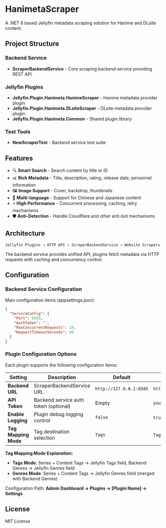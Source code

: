 # HanimetaScraper

A .NET 8 based Jellyfin metadata scraping solution for Hanime and DLsite content.

## Project Structure

### Backend Service
- **ScraperBackendService** - Core scraping backend service providing REST API

### Jellyfin Plugins
- **Jellyfin.Plugin.Hanimeta.HanimeScraper** - Hanime metadata provider plugin
- **Jellyfin.Plugin.Hanimeta.DLsiteScraper** - DLsite metadata provider plugin
- **Jellyfin.Plugin.Hanimeta.Common** - Shared plugin library

### Test Tools
- **NewScraperTest** - Backend service test suite

## Features

- 🔍 **Smart Search** - Search content by title or ID
- 📊 **Rich Metadata** - Title, description, rating, release date, personnel information
- 🖼️ **Image Support** - Cover, backdrop, thumbnails
- 🎌 **Multi-language** - Support for Chinese and Japanese content
- ⚡ **High Performance** - Concurrent processing, caching, retry mechanisms
- 🛡️ **Anti-Detection** - Handle Cloudflare and other anti-bot mechanisms

## Architecture

```
Jellyfin Plugins → HTTP API → ScraperBackendService → Website Scrapers
```

The backend service provides unified API, plugins fetch metadata via HTTP requests with caching and concurrency control.

## Configuration

### Backend Service Configuration

Main configuration items (appsettings.json):
```json
{
  "ServiceConfig": {
    "Port": 8585,
    "AuthToken": "",
    "MaxConcurrentRequests": 10,
    "RequestTimeoutSeconds": 60
  }
}
```

### Plugin Configuration Options

Each plugin supports the following configuration items:

| Setting | Description | Default | Example |
|---------|-------------|---------|---------|
| **Backend URL** | ScraperBackendService URL | `http://127.0.0.1:8585` | `https://scraper.mydomain.com` |
| **API Token** | Backend service auth token (optional) | Empty | `your-secret-token-123` |
| **Enable Logging** | Plugin debug logging control | `false` | `true` (for debugging) |
| **Tag Mapping Mode** | Tag destination selection | `Tags` | `Tags` or `Genres` |

**Tag Mapping Mode Explanation:**
- **Tags Mode**: Series + Content Tags → Jellyfin Tags field, Backend Genres → Jellyfin Genres field
- **Genres Mode**: Series + Content Tags → Jellyfin Genres field (merged with Backend Genres)

Configuration Path: **Admin Dashboard → Plugins → [Plugin Name] → Settings**

## License

MIT License